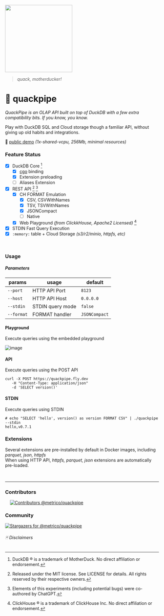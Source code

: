 <a href="https://quackpipe.fly.dev" target="_blank"><img src="https://user-images.githubusercontent.com/1423657/231310060-aae46ee6-c748-44c9-905e-20a4eba0a814.png" width=220 /></a>

> _quack, motherducker!_

# :baby_chick: quackpipe

_QuackPipe is an OLAP API built on top of DuckDB with a few extra compatibility bits. If you know, you know._

Play with DuckDB SQL and Cloud storage though a familiar API, without giving up old habits and integrations.

:hatched_chick:	[public demo](https://quackpipe.fly.dev) _(1x-shared-vcpu, 256Mb, minimal resources)_


### Feature Status
- [x] DuckDB Core [^1]
  - [x] [cgo](https://github.com/marcboeker/go-duckdb) binding
  - [x] Extension preloading
  - [ ] Aliases Extension
- [x] REST API [^3] [^4]
  - [x] CH FORMAT Emulation
    - [x] CSV, CSVWithNames
    - [x] TSV, TSVWithNames
    - [x] JSONCompact
    - [ ] Native
  - [x] Web Playground _(from ClickkHouse, Apache2 Licensed)_ [^2]
- [x] STDIN Fast Query Execution
- [x] `:memory:` table + Cloud Storage _(s3/r2/minio, httpfs, etc)_

<br>

### Usage

##### Parameters

| params | usage | default |
|-- |-- |-- |
| `--port` | HTTP API Port | `8123` |
| `--host` | HTTP API Host | `0.0.0.0` |
| `--stdin` | STDIN query mode | `false` |
| `--format` | FORMAT handler | `JSONCompact` |


#### Playground
Execute queries using the embedded playground

![image](https://user-images.githubusercontent.com/1423657/230783859-1c69910b-6bf2-42df-8b1d-876b94fc3419.png)

#### API
Execute queries using the POST API
```
curl -X POST https://quackpipe.fly.dev 
   -H "Content-Type: application/json"
   -d 'SELECT version()'  
```

#### STDIN
Execute queries using STDIN
```
# echo "SELECT 'hello', version() as version FORMAT CSV" | ./quackpipe --stdin
hello,v0.7.1
```

### Extensions
Several extensions are pre-installed by default in Docker images, including _parquet, json, httpfs_<br>
When using HTTP API, _httpfs, parquet, json_ extensions are automatically pre-loaded.

<br>

-------

### Contributors

&nbsp;&nbsp;&nbsp;&nbsp;[![Contributors @metrico/quackpipe](https://contrib.rocks/image?repo=metrico/quackpipe)](https://github.com/metrico/quackpipe/graphs/contributors)

### Community

[![Stargazers for @metrico/quackpipe](https://reporoster.com/stars/metrico/quackpipe)](https://github.com/metrico/quackpipe/stargazers)

<!-- [![Forkers for @metrico/quackpipe](https://reporoster.com/forks/metrico/quackpipe)](https://github.com/metrico/quackpipe/network/members) -->


###### :black_joker: Disclaimers 

[^1]: DuckDB ® is a trademark of MotherDuck. No direct affiliation or endorsement.
[^2]: ClickHouse ® is a trademark of ClickHouse Inc. No direct affiliation or endorsement.
[^3]: Released under the MIT license. See LICENSE for details. All rights reserved by their respective owners.
[^4]: Elements of this experiments (including potential bugs) were co-authored by ChatGPT.
